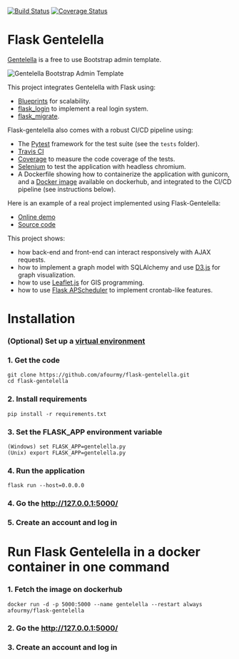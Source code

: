 [![Build Status](https://travis-ci.org/afourmy/flask-gentelella.svg?branch=master)](https://travis-ci.org/afourmy/flask-gentelella)
[![Coverage Status](https://coveralls.io/repos/github/afourmy/flask-gentelella/badge.svg?branch=master)](https://coveralls.io/github/afourmy/flask-gentelella?branch=develop)

# Flask Gentelella

[Gentelella](https://github.com/puikinsh/gentelella) is a free to use Bootstrap admin template.

![Gentelella Bootstrap Admin Template](https://cdn.colorlib.com/wp/wp-content/uploads/sites/2/gentelella-admin-template-preview.jpg "Gentelella Theme Browser Preview")

This project integrates Gentelella with Flask using: 
- [Blueprints](http://flask.pocoo.org/docs/0.12/blueprints/) for scalability.
- [flask_login](https://flask-login.readthedocs.io/en/latest/) to implement a real login system.
- [flask_migrate](https://flask-migrate.readthedocs.io/en/latest/).

Flask-gentelella also comes with a robust CI/CD pipeline using:
- The [Pytest](https://docs.pytest.org/en/latest/) framework for the test suite (see the `tests` folder).
- [Travis CI](https://travis-ci.org/afourmy/flask-gentelella)
- [Coverage](https://coveralls.io/github/afourmy/flask-gentelella) to measure the code coverage of the tests.
- [Selenium](https://www.seleniumhq.org/) to test the application with headless chromium.
- A Dockerfile showing how to containerize the application with gunicorn, and a [Docker image](https://hub.docker.com/r/afourmy/flask-gentelella/) available on dockerhub, and integrated to the CI/CD pipeline (see instructions below).

Here is an example of a real project implemented using Flask-Gentelella:
- [Online demo](http://afourmy.pythonanywhere.com/)
- [Source code](https://github.com/afourmy/eNMS)

This project shows:
- how back-end and front-end can interact responsively with AJAX requests.
- how to implement a graph model with SQLAlchemy and use [D3.js](http://afourmy.pythonanywhere.com/views/logical_view) for graph visualization.
- how to use [Leaflet.js](http://afourmy.pythonanywhere.com/views/geographical_view) for GIS programming.
- how to use [Flask APScheduler](https://github.com/viniciuschiele/flask-apscheduler) to implement crontab-like features.

# Installation

### (Optional) Set up a [virtual environment](https://docs.python.org/3/library/venv.html) 

### 1. Get the code
    git clone https://github.com/afourmy/flask-gentelella.git
    cd flask-gentelella

### 2. Install requirements 
    pip install -r requirements.txt

### 3. Set the FLASK_APP environment variable
    (Windows) set FLASK_APP=gentelella.py
    (Unix) export FLASK_APP=gentelella.py

### 4. Run the application
    flask run --host=0.0.0.0

### 4. Go the http://127.0.0.1:5000/

### 5. Create an account and log in

# Run Flask Gentelella in a docker container in one command

### 1. Fetch the image on dockerhub
    docker run -d -p 5000:5000 --name gentelella --restart always afourmy/flask-gentelella

### 2. Go the http://127.0.0.1:5000/

### 3. Create an account and log in
